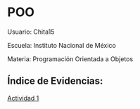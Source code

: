 # POO

Usuario: Chita15

Escuela: Instituto Nacional de México

Materia: Programación Orientada a Objetos   

## Índice de Evidencias:

[Actividad 1](./Setup/README.md)

